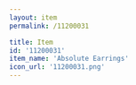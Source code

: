 ```yaml
---
layout: item
permalink: /11200031

title: Item
id: '11200031'
item_name: 'Absolute Earrings'
icon_url: '11200031.png'
---
```

